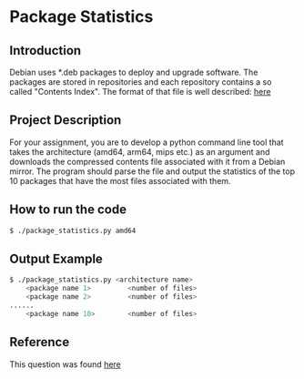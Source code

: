 # Package Statistics
## Introduction
Debian uses *.deb packages to deploy and upgrade software. 
The packages are stored in repositories and each repository contains a so called "Contents Index". 
The format of that file is well described: [here](https://wiki.debian.org/RepositoryFormat#A.22Contents.22_indices)

## Project Description
For your assignment, you are to develop a python command line tool that takes the architecture (amd64, arm64, mips etc.) as an argument and downloads the compressed contents file associated with it from a Debian mirror. 
The program should parse the file and output the statistics of the top 10 packages that have the most files associated with them.
 
## How to run the code
```bash
$ ./package_statistics.py amd64
```
 
## Output Example
```bash
$ ./package_statistics.py <architecture name> 
    <package name 1>         <number of files>
    <package name 2>         <number of files>
......
    <package name 10>        <number of files>
```

## Reference
This question was found [here](https://www.glassdoor.co.uk/Interview/python-telecom-engineer-interview-questions-SRCH_KO0,23.htm)

